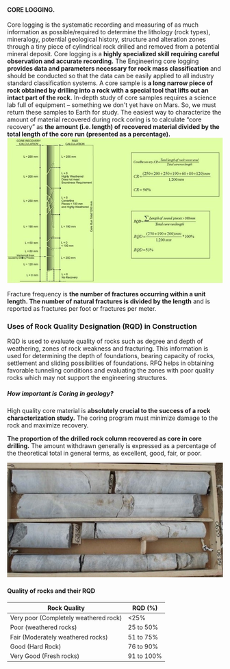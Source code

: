 #### CORE LOGGING.
Core logging is the systematic recording and measuring of as much information as possible/required to determine the lithology (rock types), mineralogy, potential geological history, structure and alteration zones through a tiny piece of cylindrical rock drilled and removed from a potential mineral deposit. Core logging is a **highly specialized skill requiring careful observation and accurate recording.**
The Engineering core logging **provides data and parameters necessary for rock mass classification** and should be conducted so that the data can be easily applied to all industry standard classification systems.
A core sample is **a long narrow piece of rock obtained by drilling into a rock with a special tool that lifts out an intact part of the rock.** In-depth study of core samples requires a science lab full of equipment – something we don't yet have on Mars. So, we must return these samples to Earth for study.
The easiest way to characterize the amount of material recovered during rock coring is to calculate “core recovery” as **the amount (i.e. length) of recovered material divided by the total length of the core run (presented as a percentage).**
![Core  logging *******************************************************************************](images/core2.jpg)

Fracture frequency is **the number of fractures occurring within a unit length. The number of natural fractures is divided by the length** and is reported as fractures per foot or fractures per meter.

### Uses of Rock Quality Designation (RQD) in Construction
RQD is used to evaluate quality of rocks such as degree and depth of weathering, zones of rock weakness and fracturing. This information is used for determining the depth of foundations, bearing capacity of rocks, settlement and sliding possibilities of foundations. RFQ helps in obtaining favorable tunneling conditions and evaluating the zones with poor quality rocks which may not support the engineering structures.
##### How important is Coring in geology?
High quality core material is **absolutely crucial to the success of a rock characterization study.** The coring program must minimize damage to the rock and maximize recovery.

**The proportion of the drilled rock column recovered as core in core drilling.** The amount withdrawn generally is expressed as a percentage of the theoretical total in general terms, as excellent, good, fair, or poor.

![Core  logging *******************************************************************************](images/core3.jpg)
#### Quality of rocks and their RQD

|  Rock Quality |	RQD (%) |
| ----   | ----      | 
| Very poor (Completely weathered rock) | <25% |
| Poor (weathered rocks) |	25 to 50% |
| Fair (Moderately weathered rocks) |	51 to 75% |
| Good (Hard Rock)	 | 76 to 90% |
| Very Good (Fresh rocks)	 | 91 to 100% |